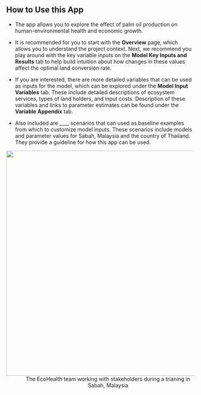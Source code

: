 ## How to Use this App

* The app allows you to explore the effect of palm oil production on human-environmental health and economic growth.


* It is recommended for you to start with the <b>Overview</b> page, which allows you to understand the project context. Next, we recommend you play around with the key variable inputs on the <b>Model Key Inputs and Results</b> tab to help build intuition about how changes in these values affect the optimal land conversion rate.


* If you are interested, there are more detailed variables that can be used as inputs for the model, which can be explored under the <b>Model Input Variables</b> tab. These include detailed descriptions of ecosystem services, types of land holders, and input costs. Description of these variables and links to parameter estimates can be found under the <b>Variable Appendix</b> tab. 


* Also included are ____ scenarios that can used as baseline examples from which to customize model inputs. These scenarios include models and parameter values for Sabah, Malaysia and the country of Thailand. They provide a guideline for how this app can be used. 




<div style="text-align:center">
<img src="howto.jpg" 
align = "center"
width="600"/>
</dt> <dd>The EcoHealth team working with stakeholders during a trianing in Sabah, Malaysia</dd> </dl>
</div>

























  